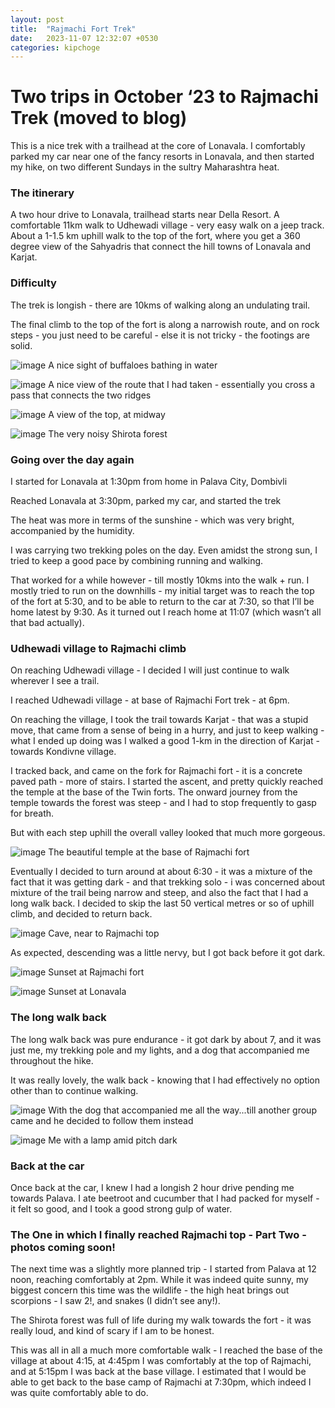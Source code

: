```yaml
---
layout: post
title:  "Rajmachi Fort Trek"
date:   2023-11-07 12:32:07 +0530
categories: kipchoge
---
```


# Two trips in October ‘23 to Rajmachi Trek (moved to blog)

This is a nice trek with a trailhead at the core of Lonavala. I comfortably parked my car near one of the fancy resorts in Lonavala, and then started my hike, on two different Sundays in the sultry Maharashtra heat.

### The itinerary

A two hour drive to Lonavala, trailhead starts near Della Resort. A comfortable 11km walk to Udhewadi village - very easy walk on a jeep track. About a 1-1.5 km uphill walk to the top of the fort, where you get a 360 degree view of the Sahyadris that connect the hill towns of Lonavala and Karjat.

### Difficulty

The trek is longish - there are 10kms of walking along an undulating trail.

The final climb to the top of the fort is along a narrowish route, and on rock steps - you just need to be careful - else it is not tricky - the footings are solid.

![image](/assets/images/rajmachi/buffalos-water-rajmachi.webp)
A nice sight of buffaloes bathing in water


![image](/assets/images/rajmachi/kaataldhar-waterfall.webp)
A nice view of the route that I had taken - essentially you cross a pass that connects the two ridges

![image](/assets/images/rajmachi/fort-at-midday.webp)
A view of the top, at midway



![image](/assets/images/rajmachi/shirota-forest.webp)
The very noisy Shirota forest

### Going over the day again

I started for Lonavala at 1:30pm from home in Palava City, Dombivli

Reached Lonavala at 3:30pm, parked my car, and started the trek

The heat was more in terms of the sunshine - which was very bright, accompanied by the humidity. 

I was carrying two trekking poles on the day. Even amidst the strong sun, I tried to keep a good pace by combining running and walking. 

That worked for a while however - till mostly 10kms into the walk + run. I mostly tried to run on the downhills - my initial target was to reach the top of the fort at 5:30, and to be able to return to the car at 7:30, so that I’ll be home latest by 9:30. As it turned out I reach home at 11:07 (which wasn’t all that bad actually).

### Udhewadi village to Rajmachi climb

On reaching Udhewadi village -  I decided I will just continue to walk wherever I see a trail.

I reached Udhewadi village - at base of Rajmachi Fort trek - at 6pm. 

On reaching the village, I took the trail towards Karjat - that was a stupid move, that came from a sense of being in a hurry, and just to keep walking - what I ended up doing was I walked a good 1-km in the direction of Karjat - towards Kondivne village.

I tracked back, and came on the fork for Rajmachi fort - it is a concrete paved path - more of stairs. I started the ascent, and pretty quickly reached the temple at the base of the Twin forts. The onward journey from the temple towards the forest was steep - and I had to stop frequently to gasp for breath.

But with each step uphill the overall valley looked that much more gorgeous. 

![image](/assets/images/rajmachi/at-base-of-rajmachi.webp)
The beautiful temple at the base of Rajmachi fort

Eventually I decided to turn around at about 6:30 - it was a mixture of the fact that it was getting dark - and that trekking solo - i was concerned about mixture of the trail being narrow and steep, and also the fact that I had a long walk back. I decided to skip the last 50 vertical metres or so of uphill climb, and decided to return back.

![image](/assets/images/rajmachi/cave-at-rajmachi.webp)
Cave, near to Rajmachi top

As expected, descending was a little nervy, but I got back before it got dark.

![image](/assets/images/rajmachi/sunset-rajmachi.webp)
Sunset at Rajmachi fort

![image](/assets/images/rajmachi/sunset-lonavala.webp)
Sunset at Lonavala

### The long walk back

The long walk back was pure endurance - it got dark by about 7, and it was just me, my trekking pole and my lights, and a dog that accompanied me throughout the hike.

It was really lovely, the walk back - knowing that I had effectively no option other than to continue walking.

![image](/assets/images/rajmachi/dog-that-gave-me-company.webp)
With the dog that accompanied me all the way...till another group came and he decided to follow them instead

![image](/assets/images/rajmachi/me-with-lamp-pitch-dark-lonavala.webp)
Me with a lamp amid pitch dark

### Back at the car

Once back at the car, I knew I had a longish 2 hour drive pending me towards Palava. I ate beetroot and cucumber that I had packed for myself - it felt so good, and I took a good strong gulp of water. 

### The One in which I finally reached Rajmachi top - Part Two - photos coming soon!

The next time was a slightly more planned trip - I started from Palava at 12 noon, reaching comfortably at 2pm. While it was indeed quite sunny, my biggest concern this time was the wildlife - the high heat brings out scorpions - I saw 2!, and snakes (I didn’t see any!).

The Shirota forest was full of life during my walk towards the fort - it was really loud, and kind of scary if I am to be honest. 

This was all in all a much more comfortable walk - I reached the base of the village at about 4:15, at 4:45pm I was comfortably at the top of Rajmachi, and at 5:15pm I was back at the base village. I estimated that I would be able to get back to the base camp of Rajmachi at 7:30pm, which indeed I was quite comfortably able to do.